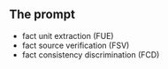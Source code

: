 ## The prompt 
- fact unit extraction (FUE)
- fact source verification (FSV)
- fact consistency discrimination (FCD)